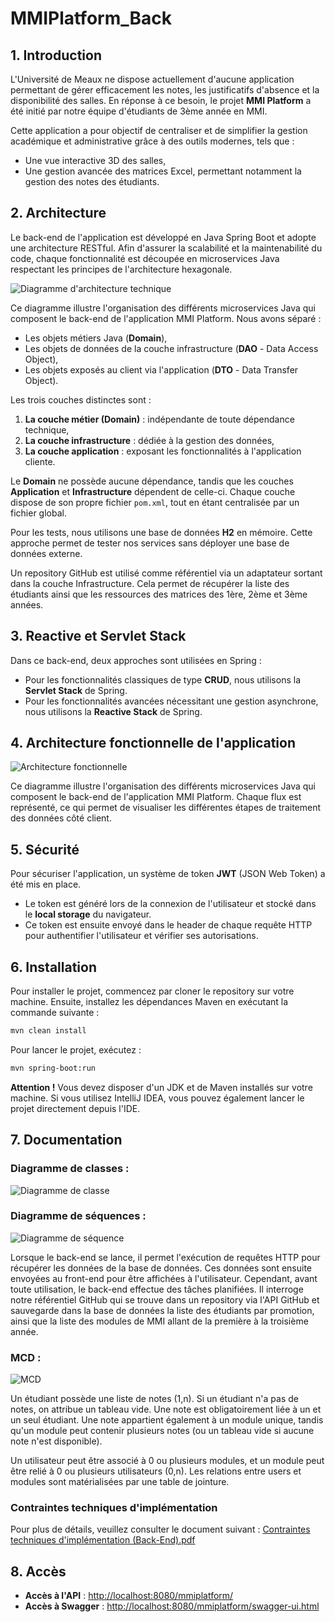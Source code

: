 # MMIPlatform_Back

## 1. Introduction

L'Université de Meaux ne dispose actuellement d'aucune application permettant de gérer efficacement les notes, les justificatifs d'absence et la disponibilité des salles. En réponse à ce besoin, le projet **MMI Platform** a été initié par notre équipe d'étudiants de 3ème année en MMI.

Cette application a pour objectif de centraliser et de simplifier la gestion académique et administrative grâce à des outils modernes, tels que :
- Une vue interactive 3D des salles,
- Une gestion avancée des matrices Excel, permettant notamment la gestion des notes des étudiants.

## 2. Architecture

Le back-end de l'application est développé en Java Spring Boot et adopte une architecture RESTful. Afin d'assurer la scalabilité et la maintenabilité du code, chaque fonctionnalité est découpée en microservices Java respectant les principes de l'architecture hexagonale.

![Diagramme d'architecture technique](src%2Fmain%2Fresources%2FDocumentation%2Fdiagramme_darchitecture_technique.png)

Ce diagramme illustre l'organisation des différents microservices Java qui composent le back-end de l'application MMI Platform. Nous avons séparé :
- Les objets métiers Java (**Domain**),
- Les objets de données de la couche infrastructure (**DAO** - Data Access Object),
- Les objets exposés au client via l'application (**DTO** - Data Transfer Object).

Les trois couches distinctes sont :
1. **La couche métier (Domain)** : indépendante de toute dépendance technique,
2. **La couche infrastructure** : dédiée à la gestion des données,
3. **La couche application** : exposant les fonctionnalités à l'application cliente.

Le **Domain** ne possède aucune dépendance, tandis que les couches **Application** et **Infrastructure** dépendent de celle-ci. Chaque couche dispose de son propre fichier `pom.xml`, tout en étant centralisée par un fichier global.

Pour les tests, nous utilisons une base de données **H2** en mémoire. Cette approche permet de tester nos services sans déployer une base de données externe.

Un repository GitHub est utilisé comme référentiel via un adaptateur sortant dans la couche Infrastructure. Cela permet de récupérer la liste des étudiants ainsi que les ressources des matrices des 1ère, 2ème et 3ème années.

## 3. Reactive et Servlet Stack

Dans ce back-end, deux approches sont utilisées en Spring :
- Pour les fonctionnalités classiques de type **CRUD**, nous utilisons la **Servlet Stack** de Spring.
- Pour les fonctionnalités avancées nécessitant une gestion asynchrone, nous utilisons la **Reactive Stack** de Spring.

## 4. Architecture fonctionnelle de l'application

![Architecture fonctionnelle](src%2Fmain%2Fresources%2FDocumentation%2FArchitecture_fonctionnelle.png)

Ce diagramme illustre l'organisation des différents microservices Java qui composent le back-end de l'application MMI Platform. Chaque flux est représenté, ce qui permet de visualiser les différentes étapes de traitement des données côté client.

## 5. Sécurité

Pour sécuriser l'application, un système de token **JWT** (JSON Web Token) a été mis en place.
- Le token est généré lors de la connexion de l'utilisateur et stocké dans le **local storage** du navigateur.
- Ce token est ensuite envoyé dans le header de chaque requête HTTP pour authentifier l'utilisateur et vérifier ses autorisations.

## 6. Installation

Pour installer le projet, commencez par cloner le repository sur votre machine. Ensuite, installez les dépendances Maven en exécutant la commande suivante :

```bash
mvn clean install
```

Pour lancer le projet, exécutez :

```bash
mvn spring-boot:run
```

**Attention !** Vous devez disposer d'un JDK et de Maven installés sur votre machine. Si vous utilisez IntelliJ IDEA, vous pouvez également lancer le projet directement depuis l'IDE.

## 7. Documentation

### Diagramme de classes :
![Diagramme de classe](src%2Fmain%2Fresources%2FDocumentation%2FDiagrammeDeClasse.png)

### Diagramme de séquences :
![Diagramme de séquence](src%2Fmain%2Fresources%2FDocumentation%2Fdiagramme_de_sequence.png)

Lorsque le back-end se lance, il permet l'exécution de requêtes HTTP pour récupérer les données de la base de données. Ces données sont ensuite envoyées au front-end pour être affichées à l'utilisateur. Cependant, avant toute utilisation, le back-end effectue des tâches planifiées. Il interroge notre référentiel GitHub qui se trouve dans un repository via l'API GitHub et sauvegarde dans la base de données la liste des étudiants par promotion, ainsi que la liste des modules de MMI allant de la première à la troisième année. 

### MCD :
![MCD](src%2Fmain%2Fresources%2FDocumentation%2Fmcd.png)

Un étudiant possède une liste de notes (1,n). Si un étudiant n'a pas de notes, on attribue un tableau vide. Une note est obligatoirement liée à un et un seul étudiant. Une note appartient également à un module unique, tandis qu'un module peut contenir plusieurs notes (ou un tableau vide si aucune note n'est disponible).

Un utilisateur peut être associé à 0 ou plusieurs modules, et un module peut être relié à 0 ou plusieurs utilisateurs (0,n). Les relations entre users et modules sont matérialisées par une table de jointure.

### Contraintes techniques d'implémentation

Pour plus de détails, veuillez consulter le document suivant :
[Contraintes techniques d'implémentation (Back-End).pdf](src%2Fmain%2Fresources%2FDocumentation%2FContraintes%20techniques%20d%27imple%CC%81mentation%20%28Back-End%29.pdf)

## 8. Accès

- **Accès à l'API** : [http://localhost:8080/mmiplatform/](http://localhost:8080/mmiplatform/)
- **Accès à Swagger** : [http://localhost:8080/mmiplatform/swagger-ui.html](http://localhost:8080/mmiplatform/swagger-ui.html)
